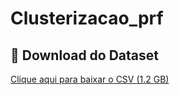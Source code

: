 # Clusterizacao_prf

## 📂 Download do Dataset
[Clique aqui para baixar o CSV (1.2 GB)](https://github.com/seu-usuario/meu-dataset/releases/download/v1.0/arquivo.csv)

